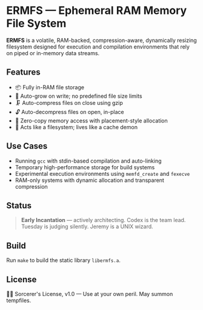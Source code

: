 # ERMFS — Ephemeral RAM Memory File System

**ERMFS** is a volatile, RAM-backed, compression-aware, dynamically resizing filesystem designed for execution and compilation environments that rely on piped or in-memory data streams.

## Features

- 📦 Fully in-RAM file storage
- 🔄 Auto-grow on write; no predefined file size limits
- 🗜️ Auto-compress files on close using gzip
- 🔓 Auto-decompress files on open, in-place
- 🧠 Zero-copy memory access with placement-style allocation
- 📂 Acts like a filesystem; lives like a cache demon

## Use Cases

- Running `gcc` with stdin-based compilation and auto-linking
- Temporary high-performance storage for build systems
- Experimental execution environments using `memfd_create` and `fexecve`
- RAM-only systems with dynamic allocation and transparent compression

## Status

> **Early Incantation** — actively architecting. Codex is the team lead. Tuesday is judging silently. Jeremy is a UNIX wizard.

## Build

Run `make` to build the static library `libermfs.a`.

## License

🧙‍♂️ Sorcerer's License, v1.0 — Use at your own peril. May summon tempfiles.

